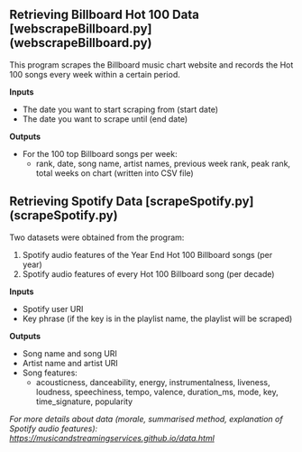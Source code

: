 <h2>Retrieving Billboard Hot 100 Data [webscrapeBillboard.py](webscrapeBillboard.py)</h2>

This program scrapes the Billboard music chart website and records the Hot 100 songs every week within a certain period.

**Inputs** 
* The date you want to start scraping from (start date)
* The date you want to scrape until (end date)

**Outputs**
* For the 100 top Billboard songs per week: 
  * rank, date, song name, artist names, previous week rank, peak rank, total weeks on chart (written into CSV file)

<h2>Retrieving Spotify Data [scrapeSpotify.py](scrapeSpotify.py)</h2>

Two datasets were obtained from the program:
1. Spotify audio features of the Year End Hot 100 Billboard songs (per year)
2. Spotify audio features of every Hot 100 Billboard song (per decade)

**Inputs**
* Spotify user URI
* Key phrase (if the key is in the playlist name, the playlist will be scraped)

**Outputs**
* Song name and song URI
* Artist name and artist URI
* Song features:
  * acousticness, danceability, energy, instrumentalness, liveness, loudness, speechiness, tempo, valence, duration_ms, mode, key, time_signature, popularity
  
*For more details about data (morale, summarised method, explanation of Spotify audio features): https://musicandstreamingservices.github.io/data.html*

